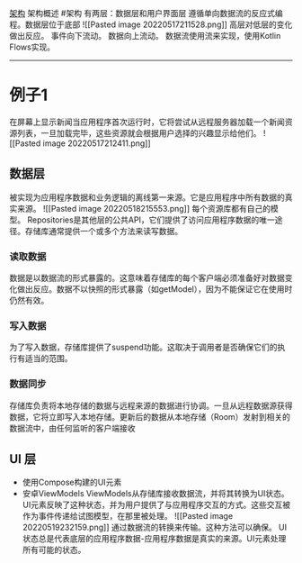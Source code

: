 [架构](https://github.com/android/nowinandroid/blob/main/docs/ArchitectureLearningJourney.md)
架构概述 #架构
有两层：数据层和用户界面层
遵循单向数据流的反应式编程。数据层位于底部
![[Pasted image 20220517211528.png]]
高层对低层的变化做出反应。
事件向下流动。
数据向上流动。
数据流使用流来实现，使用Kotlin Flows实现。

---
# 例子1
在屏幕上显示新闻当应用程序首次运行时，它将尝试从远程服务器加载一个新闻资源列表，一旦加载完毕，这些资源就会根据用户选择的兴趣显示给他们。
![[Pasted image 20220517212411.png]]
## 数据层
被实现为应用程序数据和业务逻辑的离线第一来源。它是应用程序中所有数据的真实来源。
![[Pasted image 20220518215553.png]]
每个资源库都有自己的模型。
Repositories是其他层的公共API，它们提供了访问应用程序数据的唯一途径。存储库通常提供一个或多个方法来读写数据。
### 读取数据
数据是以数据流的形式暴露的。这意味着存储库的每个客户端必须准备好对数据变化做出反应。数据不以快照的形式暴露（如getModel），因为不能保证它在使用时仍然有效。
### 写入数据
为了写入数据，存储库提供了suspend功能。这取决于调用者是否确保它们的执行有适当的范围。
### 数据同步
存储库负责将本地存储的数据与远程来源的数据进行协调。一旦从远程数据源获得数据，它将立即写入本地存储。更新后的数据从本地存储（Room）发射到相关的数据流中，由任何监听的客户端接收
## UI 层
- 使用Compose构建的UI元素
- 安卓ViewModels
ViewModels从存储库接收数据流，并将其转换为UI状态。UI元素反映了这种状态，并为用户提供了与应用程序交互的方式。这些交互被作为事件传递给试图模型，在那里被处理。
![[Pasted image 20220519232159.png]]
通过数据流的转换来传输。这种方法可以确保。
UI状态总是代表底层的应用程序数据-应用程序数据是真实的来源。UI元素处理所有可能的状态。